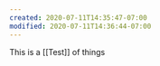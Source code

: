 ```yaml
---
created: 2020-07-11T14:35:47-07:00
modified: 2020-07-11T14:36:44-07:00
---
```


This is a [[Test]] of things